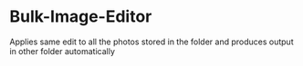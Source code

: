 # Bulk-Image-Editor
Applies same edit to all the photos stored in the folder and produces output in other folder automatically
